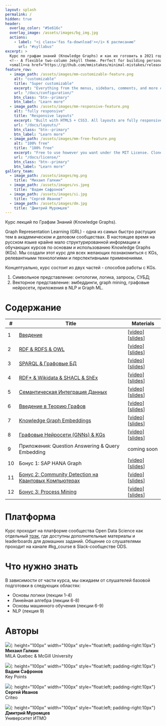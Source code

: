```yaml
---
layout: splash
permalink: /
hidden: true
header:
  overlay_color: "#5e616c"
  overlay_image: /assets/images/bg_img.jpg
  actions: 
    - label: "<i class='fas fa-download'></i> К расписанию"
      url: "#syllabus"
excerpt: >
  Курс по графам знаний (Knowledge Graphs) и как их готовить в 2021 году. <br/> На русском языке.
  <!-- A flexible two-column Jekyll theme. Perfect for building personal sites, blogs, and portfolios.<br />
  <small><a href="https://github.com/mmistakes/minimal-mistakes/releases/tag/4.20.1">Latest release v4.20.1</a></small> -->
feature_row:
  - image_path: /assets/images/mm-customizable-feature.png
    alt: "customizable"
    title: "Super customizable"
    excerpt: "Everything from the menus, sidebars, comments, and more can be configured or set with YAML Front Matter."
    url: "/docs/configuration/"
    btn_class: "btn--primary"
    btn_label: "Learn more"
  - image_path: /assets/images/mm-responsive-feature.png
    alt: "fully responsive"
    title: "Responsive layouts"
    excerpt: "Built with HTML5 + CSS3. All layouts are fully responsive with helpers to augment your content."
    url: "/docs/layouts/"
    btn_class: "btn--primary"
    btn_label: "Learn more"
  - image_path: /assets/images/mm-free-feature.png
    alt: "100% free"
    title: "100% free"
    excerpt: "Free to use however you want under the MIT License. Clone it, fork it, customize it... whatever!"
    url: "/docs/license/"
    btn_class: "btn--primary"
    btn_label: "Learn more"  
gallery_team:
  - image_path: /assets/images/mg.png
    title: "Михаил Галкин"
  - image_path: /assets/images/vs.jpeg
    title: "Вадим Сафронов"
  - image_path: /assets/images/si.jpg
    title: "Сергей Иванов"
  - image_path: /assets/images/dm.jpg
    title: "Дмитрий Муромцев"
---
```


Курс лекций по Графам Знаний (Knowledge Graphs).

Graph Representation Learning (GRL) - одна из самых быстро растущих тем в академическом и деловом сообществах.
В настоящее время на русском языке крайне мало структурированной информации и обучающих курсов по основам и использованию Knowledge Graphs (KGs). 
Мы создали этот курс для всех желающих познакомиться с KGs, релевантными технологиями и перспективными применениями.

Концептуально, курс состоит из двух частей - способов работы с KGs.

1) Символьное представление: онтологии, логика, запросы, СУБД;  
2) Векторное представление: эмбеддинги, graph mining, графовые нейросети, приложения в NLP и Graph ML.

# Содержание

|       #        | Title |  Materials  |
| ------------- | ------------- | ------------- |
| 1   | [Введение](/kgcourse2021/lectures/lecture1)  | [[video](https://www.youtube.com/watch?v=y8OmCRNQoWU)] [[slides](/kgcourse2021/assets/slides/Lecture1.pdf)] |
| 2   | [RDF & RDFS & OWL](/kgcourse2021/lectures/lecture2)  | [[video](https://www.youtube.com/watch?v=s7zpHzVp8Ik)] [[slides](/kgcourse2021/assets/slides/Lecture2.pdf)]  |
| 3   | [SPARQL & Графовые БД](/kgcourse2021/lectures/lecture3) | [[video](https://youtu.be/z7coG_7kzM8)] [[slides](/kgcourse2021/assets/slides/Lecture3.pdf)] |
| 4   | [RDF* & Wikidata & SHACL & ShEx](/kgcourse2021/lectures/lecture4) | [[video](https://youtu.be/jOvProRbG0Q)] [[slides](/kgcourse2021/assets/slides/Lecture4.pdf)] |
| 5   | [Семантическая Интеграция Данных](/kgcourse2021/lectures/lecture5)  | [[video](https://youtu.be/zWcyIJqG9OU)] [[slides](/kgcourse2021/assets/slides/Lecture5.pdf)] |
| 6   | [Введение в Теорию Графов](/kgcourse2021/lectures/lecture6) | [[video](https://www.youtube.com/watch?v=2NemwwyK9x4)] [[slides](/kgcourse2021/assets/slides/Lecture6.pdf)] |
| 7   | [Knowledge Graph Embeddings](/kgcourse2021/lectures/lecture7) | [[video](https://www.youtube.com/watch?v=YNX4hQsNfks)] [[slides](/kgcourse2021/assets/slides/Lecture7.pdf)] |
| 8   | [Графовые Нейросети  (GNNs) & KGs](/kgcourse2021/lectures/lecture8) | [[video](https://www.youtube.com/watch?v=_aX-YSIIn0k)] [[slides](/kgcourse2021/assets/slides/Lecture8.pdf)] |
| 9   | Приложения: Question Answering & Query Embedding | coming soon |
| 10   | Бонус 1: SAP HANA Graph | [[video](https://youtu.be/QDkMafdirCc)] [[slides](/kgcourse2021/assets/slides/Extra1_SAP.pdf)] |
| 11   | [Бонус 2: Community Detection на Квантовых Компьютерах](https://semyonsinchenko.github.io/qmlcourse/book/index.html) | [[video](https://youtu.be/qn3GZ7PFass)] [[slides](/kgcourse2021/assets/slides/Extra2_QML.pdf)] |
| 12  | [Бонус 3: Process Mining](https://github.com/SberProcessMining/Sber_Process_Mining) | [[video](https://youtu.be/pcBx32R5UMY)] [[slides](/kgcourse2021/assets/slides/Extra3_PM.pdf)] |

# Платформа
Курс проходит на платформе сообщества Open Data Science как отдельный [трэк](https://ods.ai/tracks/kgcourse2021), где доступны дополнительные материалы и leaderboards для домашних заданий.
Общение со слушателями проходит на канале #kg_course в Slack-сообществе ODS.

# Что нужно знать

В зависимости от части курса, мы ожидаем от слушателей базовой подготовки в следующих областях:
* Основы логики (лекции 1-4)
* Линейная алгебра (лекции 6-8)
* Основы машинного обучения (лекции 6-9)
* NLP (лекция 9)


# Авторы

<!-- {% include gallery id="gallery_team" layout="third" %} -->

![](/assets/images/mg.png){: height="100px" width="100px" style="float:left; padding-right:10px"}**Михаил Галкин** <br/> MILA Quebec & McGill University

![](/assets/images/vs.jpeg){: height="100px" width="100px" style="float:left; padding-right:10px"}**Вадим Сафронов** <br/> Key Points

![](/assets/images/si.jpg){: height="100px" width="100px" style="float:left; padding-right:10px"}**Сергей Иванов** <br/> Criteo

![](/assets/images/dm.jpg){: height="100px" width="100px" style="float:left; padding-right:10px"}**Дмитрий Муромцев** <br/> Университет ИТМО


<!-- {% include feature_row %} -->
